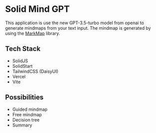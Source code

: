 # Solid Mind GPT
This application is use the new GPT-3.5-turbo model from openai to generate mindmaps from your text input. The mindmap is generated by using the [MarkMap](https://markmap.js.org/) library.

## Tech Stack
- SolidJS
- SolidStart
- TailwindCSS (DaisyUI)
- Vercel
- Vite

## Possibilities
- Guided mindmap
- Free mindmap
- Decision tree
- Summary

